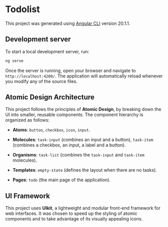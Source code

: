 # Todolist

This project was generated using [Angular CLI](https://github.com/angular/angular-cli) version 20.1.1.

## Development server

To start a local development server, run:

```bash
ng serve
```

Once the server is running, open your browser and navigate to `http://localhost:4200/`. The application will automatically reload whenever you modify any of the source files.

## Atomic Design Architecture

This project follows the principles of **Atomic Design**, by breaking down the UI into smaller, reusable components.
The component hierarchy is organized as follows:

-   **Atoms**: `button`, `checkbox`, `icon`, `input`.

-   **Molecules**: `task-input` (combines an input and a button), `task-item` (combines a checkbox, an input, a label and a button).

-   **Organisms**: `task-list` (combines the `task-input` and `task-item` molecules).

-   **Templates**: `empty-state` (defines the layout when there are no tasks).

-   **Pages**: `todo` (the main page of the application).

## UI Framework

This project uses **UIkit**, a lightweight and modular front-end framework for web interfaces. It was chosen to speed up the styling of atomic components and to take advantage of its visually appealing icons.
